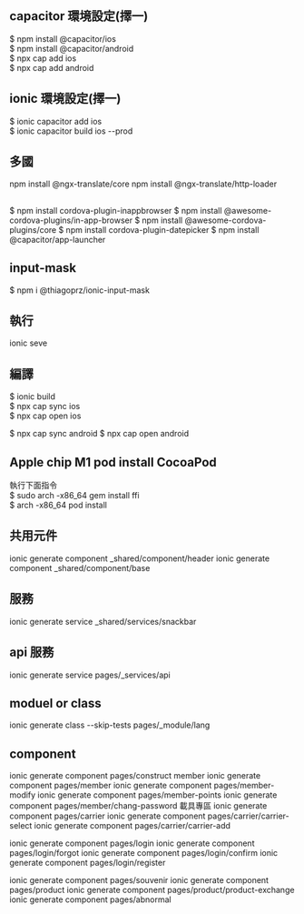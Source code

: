 ## capacitor 環境設定(擇一)  
$ npm install @capacitor/ios  
$ npm install @capacitor/android  
$ npx cap add ios  
$ npx cap add android  

## ionic 環境設定(擇一)  
$ ionic capacitor add ios  
$ ionic capacitor build ios --prod  

## 多國
npm install @ngx-translate/core
npm install @ngx-translate/http-loader
## 
$ npm install cordova-plugin-inappbrowser 
$ npm install @awesome-cordova-plugins/in-app-browser 
$ npm install @awesome-cordova-plugins/core
$ npm install cordova-plugin-datepicker
$ npm install @capacitor/app-launcher
## input-mask  
$ npm i @thiagoprz/ionic-input-mask
## 執行
ionic seve  

## 編譯
$ ionic build  
$ npx cap sync ios  
$ npx cap open ios   

$ npx cap sync android 
$ npx cap open android 

## Apple chip M1 pod install CocoaPod
執行下面指令  
$ sudo arch -x86_64 gem install ffi  
$ arch -x86_64 pod install  
 

## 共用元件
ionic generate component _shared/component/header
ionic generate component _shared/component/base

## 服務
ionic generate service _shared/services/snackbar

## api 服務
ionic generate service pages/_services/api

## moduel or class
ionic generate class --skip-tests pages/_module/lang

## component
ionic generate component pages/construct
member
ionic generate component pages/member
ionic generate component pages/member-modify
ionic generate component pages/member-points
ionic generate component pages/member/chang-password
載具專區
ionic generate component pages/carrier
ionic generate component pages/carrier/carrier-select
ionic generate component pages/carrier/carrier-add

ionic generate component pages/login
ionic generate component pages/login/forgot
ionic generate component pages/login/confirm
ionic generate component pages/login/register

ionic generate component pages/souvenir
ionic generate component pages/product
ionic generate component pages/product/product-exchange
ionic generate component pages/abnormal
